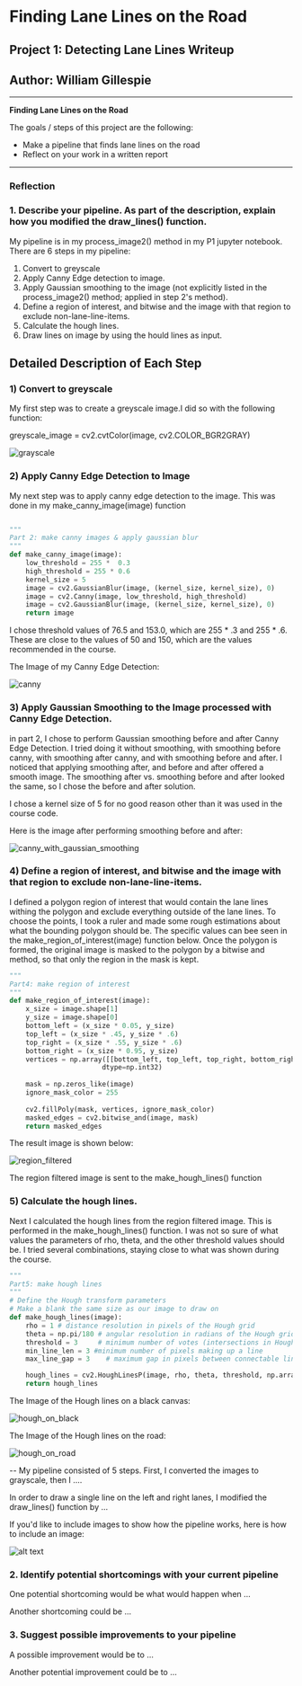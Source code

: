 # **Finding Lane Lines on the Road** 

## Project 1: Detecting Lane Lines Writeup

## Author: William Gillespie

---

**Finding Lane Lines on the Road**

The goals / steps of this project are the following:
* Make a pipeline that finds lane lines on the road
* Reflect on your work in a written report


[//]: # (Image References)

[image1]: ./examples/grayscale.jpg "Grayscale"

[grayscale]: ./intermediate_result_images/1_grayscale.png "MyGrayscaleImage"

[grayscale]: ./intermediate_result_images/1_grayscale.png "MyGrayscaleImage"

[canny]: ./gaussian_blur_images/no_blur.png "Canny"

[canny_with_gaussian_smoothing]: ./intermediate_result_images/2_canny.png "Canny With Smoothing"

[region_filtered]: ./intermediate_result_images/3_region_filtered_canny.png "Region Filtered"

[hough_on_black]: ./intermediate_result_images/4_hough_lines_drawn_on_canvas.png "Hough On Black"

[hough_on_road]: ./intermediate_result_images/5_hough_lines_drawn_on_road.png "Hough On Road"

---

### Reflection

### 1. Describe your pipeline. As part of the description, explain how you modified the draw_lines() function.

My pipeline is in my process_image2() method in my P1 jupyter notebook.
There are 6 steps in my pipeline:
1) Convert to greyscale
2) Apply Canny Edge detection to image.
3) Apply Gaussian smoothing to the image (not explicitly listed in the process_image2() method; applied in step 2's method).
4) Define a region of interest, and bitwise and the image with that region to exclude non-lane-line-items.
5) Calculate the hough lines.
6) Draw lines on image by using the hould lines as input.

## Detailed Description of Each Step

### 1) Convert to greyscale
My first step was to create a greyscale image.I did so with the following function:

greyscale_image = cv2.cvtColor(image, cv2.COLOR_BGR2GRAY)

![grayscale]

### 2) Apply Canny Edge Detection to Image
My next step was to apply canny edge detection to the image.
This was done in my make_canny_image(image) function

```python

"""
Part 2: make canny images & apply gaussian blur
"""
def make_canny_image(image):
    low_threshold = 255 *  0.3
    high_threshold = 255 * 0.6
    kernel_size = 5
    image = cv2.GaussianBlur(image, (kernel_size, kernel_size), 0)
    image = cv2.Canny(image, low_threshold, high_threshold)
    image = cv2.GaussianBlur(image, (kernel_size, kernel_size), 0)
    return image
```
I chose threshold values of 76.5 and 153.0, which are 255 * .3 and 255 * .6.
These are close to the values of 50 and 150, which are the values recommended in the course.

The Image of my Canny Edge Detection:

![canny]

### 3) Apply Gaussian Smoothing to the Image processed with Canny Edge Detection.
in part 2, I chose to perform Gaussian smoothing before and after Canny Edge Detection.  I tried doing it without smoothing, with smoothing before canny, with smoothing after canny, and with smoothing before and after.  I noticed that applying smoothing after, and before and after offered a smooth image.  The smoothing after vs. smoothing before and after looked the same, so I chose the before and after solution.

I chose a kernel size of 5 for no good reason other than it was used in the course code.

Here is the image after performing smoothing before and after:

![canny_with_gaussian_smoothing]

### 4) Define a region of interest, and bitwise and the image with that region to exclude non-lane-line-items.
I defined a polygon region of interest that would contain the lane lines withing the polygon and exclude everything outside of the lane lines.  To choose the points, I took a ruler and made some rough estimations about what the bounding polygon should be.  The specific values can bee seen in the make_region_of_interest(image) function below.
Once the polygon is formed, the original image is masked to the polygon by a bitwise and method, so that only the region in the mask is kept.
```python
"""
Part4: make region of interest
"""
def make_region_of_interest(image):
    x_size = image.shape[1]
    y_size = image.shape[0]
    bottom_left = (x_size * 0.05, y_size)
    top_left = (x_size * .45, y_size * .6)
    top_right = (x_size * .55, y_size * .6)
    bottom_right = (x_size * 0.95, y_size)
    vertices = np.array([[bottom_left, top_left, top_right, bottom_right]],
                       dtype=np.int32)
    
    mask = np.zeros_like(image)   
    ignore_mask_color = 255
    
    cv2.fillPoly(mask, vertices, ignore_mask_color)
    masked_edges = cv2.bitwise_and(image, mask)
    return masked_edges
```
The result image is shown below:

![region_filtered]

The region filtered image is sent to the make_hough_lines() function

### 5) Calculate the hough lines.
Next I calculated the hough lines from the region filtered image.  This is performed in the make_hough_lines() function.  I was not so sure of what values the parameters of rho, theta, and the other threshold values should be.  I tried several combinations, staying close to what was shown during the course.
```python
"""
Part5: make hough lines
"""
# Define the Hough transform parameters
# Make a blank the same size as our image to draw on
def make_hough_lines(image):
    rho = 1 # distance resolution in pixels of the Hough grid
    theta = np.pi/180 # angular resolution in radians of the Hough grid
    threshold = 3     # minimum number of votes (intersections in Hough grid cell)
    min_line_len = 3 #minimum number of pixels making up a line
    max_line_gap = 3    # maximum gap in pixels between connectable line segments

    hough_lines = cv2.HoughLinesP(image, rho, theta, threshold, np.array([]), minLineLength=min_line_len, maxLineGap=max_line_gap)
    return hough_lines
```
The Image of the Hough lines on a black canvas:

![hough_on_black]

The Image of the Hough lines on the road:

![hough_on_road]




--
My pipeline consisted of 5 steps. First, I converted the images to grayscale, then I .... 

In order to draw a single line on the left and right lanes, I modified the draw_lines() function by ...

If you'd like to include images to show how the pipeline works, here is how to include an image: 

![alt text][image1]


### 2. Identify potential shortcomings with your current pipeline


One potential shortcoming would be what would happen when ... 

Another shortcoming could be ...


### 3. Suggest possible improvements to your pipeline

A possible improvement would be to ...

Another potential improvement could be to ...
